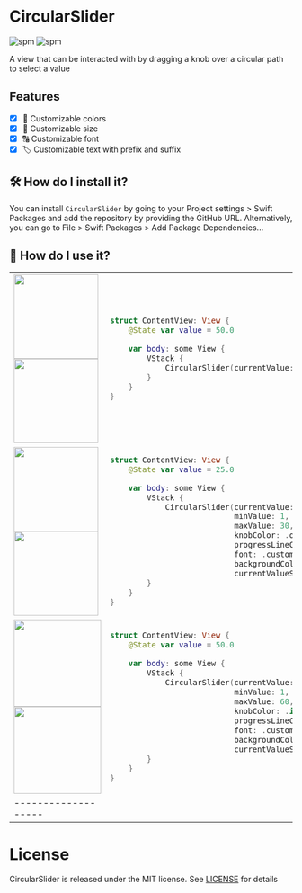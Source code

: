 # CircularSlider
![spm](https://img.shields.io/badge/SwiftPM-compatible-brightgreen?style=flat-square&logo=swift)
![spm](https://img.shields.io/github/license/terlan98/CircularSlider?style=flat-square)

A view that can be interacted with by dragging a knob over a circular path to select a value

## Features
- [x] 🌈 Customizable colors 
- [x] 📐 Customizable size 
- [x] 🔠 Customizable font 
- [x] 🏷 Customizable text with prefix and suffix

## 🛠 How do I install it?
You can install `CircularSlider` by going to your Project settings > Swift Packages and add the repository by providing the GitHub URL. Alternatively, you can go to File > Swift Packages > Add Package Dependencies...

## 🚀 How do I use it?
<table>
<tr>
<td width="160"> 

<img src="https://github.com/terlan98/CircularSlider/blob/main/Screenshots/1-d.png?raw=true#gh-dark-mode-only" width="150">
<img src="https://github.com/terlan98/CircularSlider/blob/main/Screenshots/1-l.png?raw=true#gh-light-mode-only" width="150">

</td>
<td>

```swift
struct ContentView: View {
    @State var value = 50.0

    var body: some View {
        VStack {
            CircularSlider(currentValue: $value)
        }
    }
}
```
</td>
</tr>
<tr></tr>

<tr>
<td width="160"> 

<img src="https://github.com/terlan98/CircularSlider/blob/main/Screenshots/2-d.png?raw=true#gh-dark-mode-only" width="150">
<img src="https://github.com/terlan98/CircularSlider/blob/main/Screenshots/2-l.png?raw=true#gh-light-mode-only" width="150">

</td>
<td>

```swift
struct ContentView: View {
    @State var value = 25.0

    var body: some View {
        VStack {
            CircularSlider(currentValue: $value,
                           minValue: 1,
                           maxValue: 30,
                           knobColor: .orange,
                           progressLineColor: .orange,
                           font: .custom("HelveticaNeue-Light", size: 35),
                           backgroundColor: .gray.opacity(0.05),
                           currentValueSuffix: "$")
        }
    }
}
```
</td>

</tr>
<tr></tr>
    
<tr>
<td width="160"> 

<img src="https://github.com/terlan98/CircularSlider/blob/main/Screenshots/3-d.png?raw=true#gh-dark-mode-only" width="155">
<img src="https://github.com/terlan98/CircularSlider/blob/main/Screenshots/3-l.png?raw=true#gh-light-mode-only" width="155">

</td>
<td>

```swift
struct ContentView: View {
    @State var value = 50.0

    var body: some View {
        VStack {
            CircularSlider(currentValue: $value,
                           minValue: 1,
                           maxValue: 60,
                           knobColor: .init(red: 0.5, green: 0.5, blue: 0.5),
                           progressLineColor: .init(red: 0.84, green: 0.93, blue: 0.09),
                           font: .custom("HelveticaNeue-Light", size: 35),
                           backgroundColor: .yellow.opacity(0.09),
                           currentValueSuffix: " min")
        }
    }
}
```
</td>

</tr>

<tr>
<td>
-------------------
</td>
<td>
</td>
</tr>

</table>


# License
CircularSlider is released under the MIT license. See [LICENSE](https://github.com/terlan98/CircularSlider/blob/main/LICENSE) for details
